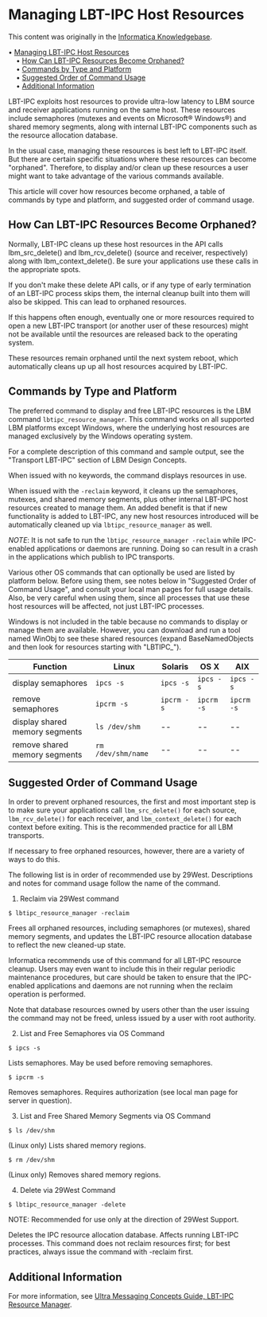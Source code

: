 # Managing LBT-IPC Host Resources

This content was originally in the [Informatica Knowledgebase](https://knowledge.informatica.com/s/article/80201?language=en_US).


<!-- mdtoc-start -->
&bull; [Managing LBT-IPC Host Resources](#managing-lbt-ipc-host-resources)  
&nbsp;&nbsp;&nbsp;&nbsp;&bull; [How Can LBT-IPC Resources Become Orphaned?](#how-can-lbt-ipc-resources-become-orphaned)  
&nbsp;&nbsp;&nbsp;&nbsp;&bull; [Commands by Type and Platform](#commands-by-type-and-platform)  
&nbsp;&nbsp;&nbsp;&nbsp;&bull; [Suggested Order of Command Usage](#suggested-order-of-command-usage)  
&nbsp;&nbsp;&nbsp;&nbsp;&bull; [Additional Information](#additional-information)  
<!-- TOC created by '/home/sford/bin/mdtoc.pl wiki/Managing-LBT-IPC-Host-Resources.md' (see https://github.com/fordsfords/mdtoc) -->
<!-- mdtoc-end -->


LBT-IPC exploits host resources to provide ultra-low latency to LBM source and receiver applications running on the same host.  These resources include semaphores (mutexes and events on Microsoft® Windows®) and shared memory segments, along with internal LBT-IPC components such as the resource allocation database.


In the usual case, managing these resources is best left to LBT-IPC itself.  But there are certain specific situations where these resources can become "orphaned". Therefore, to display and/or clean up these resources a user might want to take advantage of the various commands available.

This article will cover how resources become orphaned, a table of commands by type and platform, and suggested order of command usage.

## How Can LBT-IPC Resources Become Orphaned?

Normally, LBT-IPC cleans up these host resources in the API calls lbm_src_delete() and lbm_rcv_delete() (source and receiver, respectively) along with lbm_context_delete(). Be sure your applications use these calls in the appropriate spots.

If you don't make these delete API calls, or if any type of early termination of an LBT-IPC process skips them, the internal cleanup built into them will also be skipped. This can lead to orphaned resources.

If this happens often enough, eventually one or more resources required to open a new LBT-IPC transport (or another user of these resources) might not be available until the resources are released back to the operating system.

These resources remain orphaned until the next system reboot, which automatically cleans up up all host resources acquired by LBT-IPC.

## Commands by Type and Platform

The preferred command to display and free LBT-IPC resources is the LBM command `lbtipc_resource_manager`. This command works on all supported LBM platforms except Windows, where the underlying host resources are managed exclusively by the Windows operating system.

For a complete description of this command and sample output, see the "Transport LBT-IPC" section of LBM Design Concepts.

When issued with no keywords, the command displays resources in use.

When issued with the `-reclaim` keyword, it cleans up the semaphores, mutexes, and shared memory segments, plus other internal LBT-IPC host resources created to manage them. An added benefit is that if new functionality is added to LBT-IPC, any new host resources introduced will be automatically cleaned up via `lbtipc_resource_manager` as well.

*NOTE*: It is not safe to run the `lbtipc_resource_manager -reclaim` while IPC-enabled applications or daemons are running.  Doing so can result in a crash in the applications which publish to IPC transports.

Various other OS commands that can optionally be used are listed by platform below. Before using them, see notes below in "Suggested Order of Command Usage", and consult your local man pages for full usage details. Also, be very careful when using them, since all processes that use these host resources will be affected, not just LBT-IPC processes.

Windows is not included in the table because no commands to display or manage them are available. However, you can download and run a tool named WinObj to see these shared resources (expand BaseNamedObjects and then look for resources starting with "LBTIPC_").

| Function | Linux | Solaris | OS X | AIX |
| -------- | ----- | ------- | ---- | --- |
| display semaphores | `ipcs -s` | `ipcs -s` | `ipcs -s` | `ipcs -s` |
| remove semaphores | `ipcrm -s` | `ipcrm -s` | `ipcrm -s` | `ipcrm -s` |
| display shared memory segments | `ls /dev/shm` | -- | -- | -- |
| remove shared memory segments | `rm /dev/shm/name` | -- | -- | -- |

## Suggested Order of Command Usage

In order to prevent orphaned resources, the first and most important step is to make sure your applications call `lbm_src_delete()` for each source, `lbm_rcv_delete()` for each receiver, and `lbm_context_delete()` for each context before exiting. This is the recommended practice for all LBM transports.

If necessary to free orphaned resources, however, there are a variety of ways to do this.

The following list is in order of recommended use by 29West. Descriptions and notes for command usage follow the name of the command.

1. Reclaim via 29West command

````
$ lbtipc_resource_manager -reclaim
````

Frees all orphaned resources, including semaphores (or mutexes), shared memory segments, and updates the LBT-IPC resource allocation database to reflect the new cleaned-up state.

Informatica recommends use of this command for all LBT-IPC resource cleanup.  Users may even want to include this in their regular periodic maintenance procedures, but care should be taken to ensure that the IPC-enabled applications and daemons are not running when the reclaim operation is performed.

Note that database resources owned by users other than the user issuing the command may not be freed, unless issued by a user with root authority.

2. List and Free Semaphores via OS Command

````
$ ipcs -s
````

Lists semaphores. May be used before removing semaphores.

````
$ ipcrm -s
````

Removes semaphores. Requires authorization (see local man page for server in question).

3. List and Free Shared Memory Segments via OS Command

````
$ ls /dev/shm
````

(Linux only) Lists shared memory regions.

````
$ rm /dev/shm
````

(Linux only) Removes shared memory regions.

4. Delete via 29West Command

````
$ lbtipc_resource_manager -delete
````

NOTE: Recommended for use only at the direction of 29West Support.

Deletes the IPC resource allocation database. Affects running LBT-IPC processes. This command does not reclaim resources first; for best practices, always issue the command with -reclaim first.

## Additional Information

For more information, see [Ultra Messaging Concepts Guide, LBT-IPC Resource Manager](https://ultramessaging.github.io/currdoc/doc/Design/transporttypes.html#lbtipcresourcemanager).
